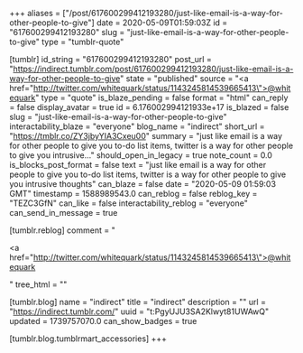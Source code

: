 +++
aliases = ["/post/617600299412193280/just-like-email-is-a-way-for-other-people-to-give"]
date = 2020-05-09T01:59:03Z
id = "617600299412193280"
slug = "just-like-email-is-a-way-for-other-people-to-give"
type = "tumblr-quote"

[tumblr]
id_string = "617600299412193280"
post_url = "https://indirect.tumblr.com/post/617600299412193280/just-like-email-is-a-way-for-other-people-to-give"
state = "published"
source = "<a href=\"http://twitter.com/whitequark/status/1143245814539665413\">@whitequark</a>"
type = "quote"
is_blaze_pending = false
format = "html"
can_reply = false
display_avatar = true
id = 6.176002994121933e+17
is_blazed = false
slug = "just-like-email-is-a-way-for-other-people-to-give"
interactability_blaze = "everyone"
blog_name = "indirect"
short_url = "https://tmblr.co/ZY3jbyYIA3Cxeu00"
summary = "just like email is a way for other people to give you to-do list items, twitter is a way for other people to give you intrusive..."
should_open_in_legacy = true
note_count = 0.0
is_blocks_post_format = false
text = "just like email is a way for other people to give you to-do list items, twitter is a way for other people to give you intrusive thoughts"
can_blaze = false
date = "2020-05-09 01:59:03 GMT"
timestamp = 1588989543.0
can_reblog = false
reblog_key = "TEZC3GfN"
can_like = false
interactability_reblog = "everyone"
can_send_in_message = true

[tumblr.reblog]
comment = "<p><a href=\"http://twitter.com/whitequark/status/1143245814539665413\">@whitequark</a></p>"
tree_html = ""

[tumblr.blog]
name = "indirect"
title = "indirect"
description = ""
url = "https://indirect.tumblr.com/"
uuid = "t:PgyUJU3SA2Klwyt81UWAwQ"
updated = 1739757070.0
can_show_badges = true

[tumblr.blog.tumblrmart_accessories]
+++
